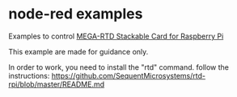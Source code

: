 # node-red examples

Examples to control [MEGA-RTD Stackable Card for Raspberry Pi](https://sequentmicrosystems.com/index.php?route=product/product&path=33&product_id=66)

This example are made for guidance only.

In order to work, you need to install the "rtd" command. follow the instructions: https://github.com/SequentMicrosystems/rtd-rpi/blob/master/README.md
